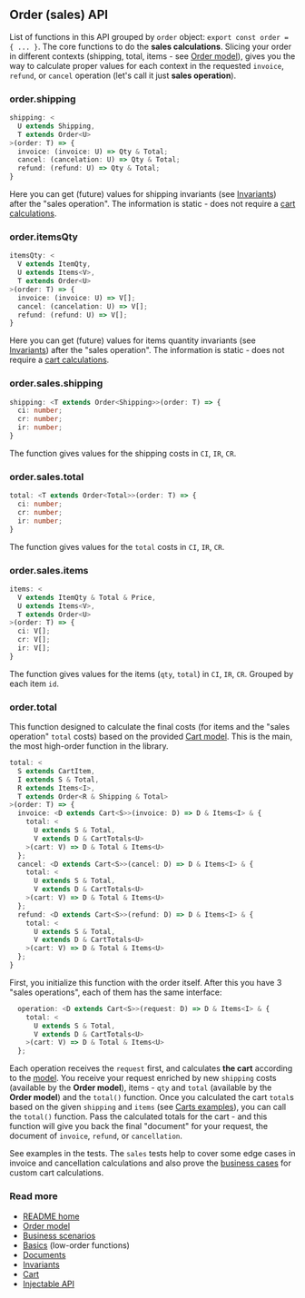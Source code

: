 ## Order (sales) API
List of functions in this API grouped by `order` object:
`export const order = { ... }`.
The core functions to do the **sales calculations**.
Slicing your order in different contexts (shipping, total, items - see [Order model](./model.md#interface-segregation)),
gives you the way to calculate proper values for each context in the requested
`invoice`, `refund`, or `cancel` operation (let's call it just **sales operation**).

### order.shipping
```typescript
shipping: <
  U extends Shipping,
  T extends Order<U>
>(order: T) => {
  invoice: (invoice: U) => Qty & Total;
  cancel: (cancelation: U) => Qty & Total;
  refund: (refund: U) => Qty & Total;
}
```
Here you can get (future) values for shipping invariants
(see [Invariants](./invariants.md)) after the "sales operation".
The information is static - does not require a [cart calculations](./cart.md).

### order.itemsQty
```typescript
itemsQty: <
  V extends ItemQty,
  U extends Items<V>,
  T extends Order<U>
>(order: T) => {
  invoice: (invoice: U) => V[];
  cancel: (cancelation: U) => V[];
  refund: (refund: U) => V[];
}
```
Here you can get (future) values for items quantity invariants
(see [Invariants](./invariants.md)) after the "sales operation".
The information is static - does not require a [cart calculations](./cart.md).

### order.sales.shipping
```typescript
shipping: <T extends Order<Shipping>>(order: T) => {
  ci: number;
  cr: number;
  ir: number;
}
```
The function gives values for the shipping costs in `CI`, `IR`, `CR`.

### order.sales.total
```typescript
total: <T extends Order<Total>>(order: T) => {
  ci: number;
  cr: number;
  ir: number;
}
```
The function gives values for the `total` costs in `CI`, `IR`, `CR`.

### order.sales.items
```typescript
items: <
  V extends ItemQty & Total & Price,
  U extends Items<V>,
  T extends Order<U>
>(order: T) => {
  ci: V[];
  cr: V[];
  ir: V[];
}
```
The function gives values for the items (`qty`, `total`) in `CI`, `IR`, `CR`.
Grouped by each item `id`.

### order.total
This function designed to calculate the final costs (for items and the "sales operation" `total` costs)
based on the provided [Cart model](./model.md#the-cart).
This is the main, the most high-order function in the library.
```typescript
total: <
  S extends CartItem,
  I extends S & Total,
  R extends Items<I>,
  T extends Order<R & Shipping & Total>
>(order: T) => {
  invoice: <D extends Cart<S>>(invoice: D) => D & Items<I> & {
    total: <
      U extends S & Total,
      V extends D & CartTotals<U>
    >(cart: V) => D & Total & Items<U>
  };
  cancel: <D extends Cart<S>>(cancel: D) => D & Items<I> & {
    total: <
      U extends S & Total,
      V extends D & CartTotals<U>
    >(cart: V) => D & Total & Items<U>
  };
  refund: <D extends Cart<S>>(refund: D) => D & Items<I> & {
    total: <
      U extends S & Total,
      V extends D & CartTotals<U>
    >(cart: V) => D & Total & Items<U>
  };
}
```
First, you initialize this function with the order itself.
After this you have 3 "sales operations", each of them has the same interface:
```typescript
  operation: <D extends Cart<S>>(request: D) => D & Items<I> & {
    total: <
      U extends S & Total,
      V extends D & CartTotals<U>
    >(cart: V) => D & Total & Items<U>
  };
```
Each operation receives the `request` first, and calculates **the cart** according to the [model](./model.md#the-cart).
You receive your request enriched by new `shipping` costs (available by the **Order model**),
items - `qty` and `total` (available by the **Order model**) and the `total()` function.
Once you calculated the cart `total`s based on the given `shipping` and `items` (see [Carts examples](./cart.md)),
you can call the `total()` function. Pass the calculated totals for the cart -
and this function will give you back the final "document" for your request,
the document of `invoice`, `refund`, or `cancellation`.   

See examples in the tests.
The `sales` tests help to cover some edge cases in invoice and cancellation calculations
and also prove the [business cases](./sales/business.md) for custom cart calculations.

### Read more
- [README home](../README.md)
- [Order model](./model.md)
- [Business scenarios](./sales/business.md)
- [Basics](./basics.md) (low-order functions)
- [Documents](./documents.md)
- [Invariants](./invariants.md)
- [Cart](./cart.md)
- [Injectable API](./injectable.md)